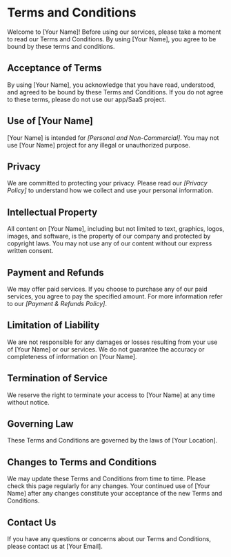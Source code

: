 # Terms and Conditions

Welcome to  [Your Name]! Before using our services, please take a moment to read our Terms and Conditions. By using [Your Name], you agree to be bound by these terms and conditions.

## Acceptance of Terms

By using [Your Name], you acknowledge that you have read, understood, and agreed to be bound by these Terms and Conditions. If you do not agree to these terms, please do not use our app/SaaS project.

## Use of [Your Name]

[Your Name] is intended for _[Personal and Non-Commercial]_. You may not use [Your Name] project for any illegal or unauthorized purpose.

## Privacy

We are committed to protecting your privacy. Please read our _[Privacy Policy]_ to understand how we collect and use your personal information.

## Intellectual Property

All content on [Your Name], including but not limited to text, graphics, logos, images, and software, is the property of our company and protected by copyright laws. You may not use any of our content without our express written consent.

## Payment and Refunds

We may offer paid services. If you choose to purchase any of our paid services, you agree to pay the specified amount. For more information refer to our _[Payment & Refunds Policy]_.

## Limitation of Liability

We are not responsible for any damages or losses resulting from your use of [Your Name] or our services. We do not guarantee the accuracy or completeness of information on [Your Name].

## Termination of Service

We reserve the right to terminate your access to [Your Name] at any time without notice.

## Governing Law

These Terms and Conditions are governed by the laws of [Your Location].

## Changes to Terms and Conditions

We may update these Terms and Conditions from time to time. Please check this page regularly for any changes. Your continued use of [Your Name] after any changes constitute your acceptance of the new Terms and Conditions.

## Contact Us

If you have any questions or concerns about our Terms and Conditions, please contact us at [Your Email].
